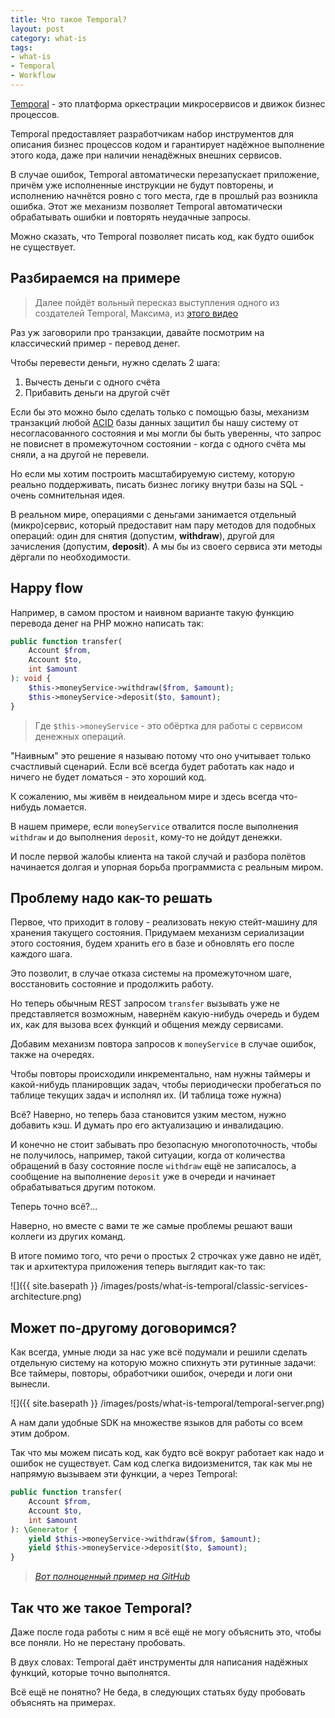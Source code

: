 ```yaml
---
title: Что такое Temporal?
layout: post
category: what-is
tags:
- what-is
- Temporal
- Workflow
---
```


[Temporal](https://temporal.io/) - это платформа оркестрации микросервисов и движок бизнес процессов.

Temporal предоставляет разработчикам набор инструментов для описания
бизнес процессов кодом и гарантирует надёжное выполнение этого кода, даже при наличии
ненадёжных внешних сервисов.

В случае ошибок, Temporal автоматически перезапускает приложение, причём уже 
исполненные инструкции не будут повторены, и исполнению начнётся ровно с того места,
где в прошлый раз возникла ошибка. Этот же механизм позволяет Temporal автоматически
обрабатывать ошибки и повторять неудачные запросы.

Можно сказать, что Temporal позволяет писать код, как будто ошибок не существует.

## Разбираемся на примере

> Далее пойдёт вольный пересказ выступления одного из создателей Temporal, Максима,
> из [этого видео](https://youtu.be/6T6zVZHU7_Q)

Раз уж заговорили про транзакции, давайте посмотрим на классический пример - перевод денег. 

Чтобы перевести деньги, нужно сделать 2 шага:
1. Вычесть деньги с одного счёта
2. Прибавить деньги на другой счёт

Если бы это можно было сделать только с помощью базы,
механизм транзакций любой [ACID](https://ru.wikipedia.org/wiki/ACID) базы данных
защитил бы нашу систему от несогласованного состояния и мы могли бы быть уверенны,
что запрос не повиснет в промежуточном состоянии - когда с одного счёта мы сняли,
а на другой не перевели.

Но если мы хотим построить масштабируемую систему, которую реально поддерживать,
писать бизнес логику внутри базы на SQL - очень сомнительная идея.

В реальном мире, операциями с деньгами занимается отдельный (микро)сервис, который предоставит нам
пару методов для подобных операций: один для снятия (допустим, **withdraw**), другой для 
зачисления (допустим, **deposit**). А мы бы из своего сервиса эти методы дёргали по необходимости.

## Happy flow

Например, в самом простом и наивном варианте такую функцию перевода денег на PHP можно написать так:

```php
public function transfer(
    Account $from,
    Account $to,
    int $amount
): void {
    $this->moneyService->withdraw($from, $amount);
    $this->moneyService->deposit($to, $amount);
}
```

> Где `$this->moneyService` - это обёртка для работы с сервисом денежных операций.

"Наивным" это решение я называю потому что оно учитывает только счастливый сценарий.
Если всё всегда будет работать как надо и ничего не будет ломаться - это хороший код.

К сожалению, мы живём в неидеальном мире и здесь всегда что-нибудь ломается.

В нашем примере, если `moneyService` отвалится после выполнения `withdraw` и до выполнения `deposit`,
кому-то не дойдут денежки.

И после первой жалобы клиента на такой случай и разбора полётов начинается долгая
и упорная борьба программиста с реальным миром.

## Проблему надо как-то решать

Первое, что приходит в голову - реализовать некую стейт-машину для хранения такущего состояния.
Придумаем механизм сериализации этого состояния, будем хранить его в базе и обновлять его после каждого шага.

Это позволит, в случае отказа системы на промежуточном шаге, восстановить состояние и продолжить работу.

Но теперь обычным REST запросом `transfer` вызывать уже не представляется возможным,
навернём какую-нибудь очередь и будем их, как для вызова всех функций и общения между сервисами.

Добавим механизм повтора запросов к `moneyService` в случае ошибок, также на очередях.

Чтобы повторы происходили инкрементально, нам нужны таймеры и какой-нибудь планировщик задач,
чтобы периодически пробегаться по таблице текущих задач и исполнял их. (И таблица тоже нужна)

Всё? Наверно, но теперь база становится узким местом, нужно добавить кэш.
И думать про его актуализацию и инвалидацию.

И конечно не стоит забывать про безопасную многопоточность, чтобы не получилось, например, такой ситуации,
когда от количества обращений в базу состояние после `withdraw` ещё не записалось, а сообщение на выполнение
`deposit` уже в очереди и начинает обрабатываться другим потоком.

Теперь точно всё?...

Наверно, но вместе с вами те же самые проблемы решают ваши коллеги из других команд.

В итоге помимо того, что речи о простых 2 строчках уже давно не идёт,
так и архитектура приложения теперь выглядит как-то так:

![]({{ site.basepath }} /images/posts/what-is-temporal/classic-services-architecture.png)

## Может по-другому договоримся?

Как всегда, умные люди за нас уже всё подумали и решили сделать отдельную систему
на которую можно спихнуть эти рутинные задачи:
Все таймеры, повторы, обработчики ошибок, очереди и логи они вынесли.

![]({{ site.basepath }} /images/posts/what-is-temporal/temporal-server.png)

А нам дали удобные SDK на множестве языков для работы со всем этим добром.

Так что мы можем писать код, как будто всё вокруг работает как надо и ошибок не существует.
Сам код слегка видоизменится, так как мы не напрямую вызываем эти функции, а через Temporal:

```php
public function transfer(
    Account $from,
    Account $to,
    int $amount
): \Generator {
    yield $this->moneyService->withdraw($from, $amount);
    yield $this->moneyService->deposit($to, $amount);
}
```

> _[Вот полноценный пример на GitHub](https://github.com/temporalio/samples-php/blob/master/app/src/MoneyTransfer/AccountTransferWorkflow.php)_


## Так что же такое Temporal?

Даже после года работы с ним я всё ещё не могу объяснить это, чтобы все поняли. Но не перестану пробовать.

В двух словах: Temporal даёт инструменты для написания надёжных функций, которые точно выполнятся.

Всё ещё не понятно? Не беда, в следующих статьях буду пробовать объяснять на примерах.
